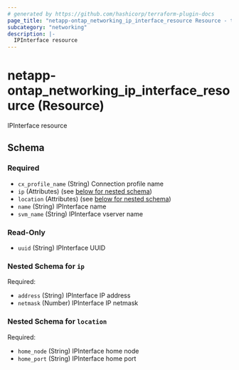 ```yaml
---
# generated by https://github.com/hashicorp/terraform-plugin-docs
page_title: "netapp-ontap_networking_ip_interface_resource Resource - terraform-provider-netapp-ontap"
subcategory: "networking"
description: |-
  IPInterface resource
---
```


# netapp-ontap_networking_ip_interface_resource (Resource)

IPInterface resource



<!-- schema generated by tfplugindocs -->
## Schema

### Required

- `cx_profile_name` (String) Connection profile name
- `ip` (Attributes) (see [below for nested schema](#nestedatt--ip))
- `location` (Attributes) (see [below for nested schema](#nestedatt--location))
- `name` (String) IPInterface name
- `svm_name` (String) IPInterface vserver name

### Read-Only

- `uuid` (String) IPInterface UUID

<a id="nestedatt--ip"></a>
### Nested Schema for `ip`

Required:

- `address` (String) IPInterface IP address
- `netmask` (Number) IPInterface IP netmask


<a id="nestedatt--location"></a>
### Nested Schema for `location`

Required:

- `home_node` (String) IPInterface home node
- `home_port` (String) IPInterface home port


